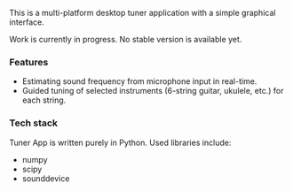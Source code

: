 This is a multi-platform desktop tuner application with a simple graphical interface.

Work is currently in progress. No stable version is available yet.

### Features
* Estimating sound frequency from microphone input in real-time.
* Guided tuning of selected instruments (6-string guitar, ukulele, etc.) for each string.

### Tech stack
Tuner App is written purely in Python. Used libraries include:
* numpy
* scipy
* sounddevice
